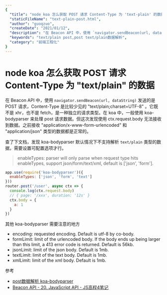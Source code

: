 ```yaml
---
{
  "title": "node koa 怎么获取 POST 请求 Content-Type 为 'text-plain' 的数据",
  "staticFileName": "text-plain-post.html",
  "author": "guoqzuo",
  "createDate": "2021/01/12",
  "description": "在 Beacon API 中，使用 `navigator.sendBeacon(url, dataString)` 发送的是 POST 请求，Content-Type 是比较少见的 'text/plain;charset=UTF-8' 。它既不是 xhr，也不是 fetch，是一种独立的请求类型。在 koa 中，一般使用 koa-bodyparser 来处理 post 请求数据。但这次发现使用 ctx.request.body 无法接收到数据。之前接收 'application/x-www-form-urlencoded' 和 'application/json' 类型的数据都是正常的。",
  "keywords": "text/plain post,post text/plain数据解析",
  "category": "前端工程化"
}
---
```

# node koa 怎么获取 POST 请求 Content-Type 为 "text/plain" 的数据
在 Beacon API 中，使用 `navigator.sendBeacon(url, dataString)` 发送的是 POST 请求，Content-Type 是比较少见的 "text/plain;charset=UTF-8" 。它既不是 xhr，也不是 fetch，是一种独立的请求类型。在 koa 中，一般使用 koa-bodyparser 来处理 post 请求数据。但这次发现使用 ctx.request.body 无法接收到数据。之前接收 "application/x-www-form-urlencoded" 和 "application/json" 类型的数据都是正常的。

查了下文档，发现 koa-bodyparser 默认情况下不支持解析 `text/plain` 类型的数据，需要设置可配置选项才行。

> enableTypes: parser will only parse when request type hits enableTypes, support json/form/text/xml, default is ['json', 'form'].

```js
app.use(require('koa-bodyparser')({
  enableTypes: ['json', 'form', 'text']
}))
router.post('/user', async ctx => {
  console.log(ctx.request.body) 
  // { page: '/xxx', duration: '12s' } 
  ctx.body = {
    a: 1
  }
})
```

其他 koa-bodyparser 需要注意的地方
- encoding: requested encoding. Default is utf-8 by co-body.
- formLimit: limit of the urlencoded body. If the body ends up being larger than this limit, a 413 error code is returned. Default is 56kb.
- jsonLimit: limit of the json body. Default is 1mb.
- textLimit: limit of the text body. Default is 1mb.
- xmlLimit: limit of the xml body. Default is 1mb.

参考 
- [post数据解析 koa-bodyparser](https://github.com/koajs/bodyparser)
- [Beacon API - 20. JavaScript API - JS高程4笔记](http://fe.zuo11.com/js/ad3/js-ad3-24.html#beacon-api)
